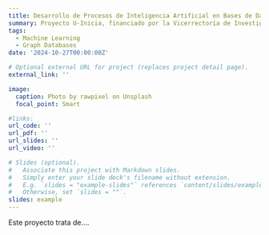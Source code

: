 ```yaml
---
title: Desarrollo de Procesos de Inteligencia Artificial en Bases de Datos de Grafos
summary: Proyecto U-Inicia, financiado por la Vicerrectoría de Investigación y Desarrollo de la U. de Chile.
tags:
  - Machine Learning
  - Graph Databases
date: '2024-10-27T00:00:00Z'

# Optional external URL for project (replaces project detail page).
external_link: ''

image:
  caption: Photo by rawpixel on Unsplash
  focal_point: Smart

#links:
url_code: ''
url_pdf: ''
url_slides: ''
url_video: ''

# Slides (optional).
#   Associate this project with Markdown slides.
#   Simply enter your slide deck's filename without extension.
#   E.g. `slides = "example-slides"` references `content/slides/example-slides.md`.
#   Otherwise, set `slides = ""`.
slides: example
---
```


Este proyecto trata de....
